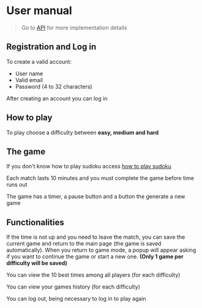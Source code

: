 # User manual

> Go to [API](api) for more implementation details

## Registration and Log in

To create a valid account:
 - User name
 - Valid email 
 - Password (4 to 32 characters)

After creating an account you can log in

## How to play
To play choose a difficulty between **easy, medium and hard**

## The game

If you don't know how to play sudoku access [how to play sudoku](https://sudoku.com/how-to-play/sudoku-rules-for-complete-beginners/)

Each match lasts 10 minutes and you must complete the game before time runs out

The game has a timer, a pause button and a button the generate a new game

## Functionalities

If the time is not up and you need to leave the match, you can save the current game and return to the main page (the game is saved automatically). When you return to game mode, a popup will appear asking if you want to continue the game or start a new one. **(Only 1 game per difficulty will be saved)**

You can view the 10 best times among all players (for each difficulty)

You can view your games history (for each difficulty)

You can log out, being necessary to log in to play again

